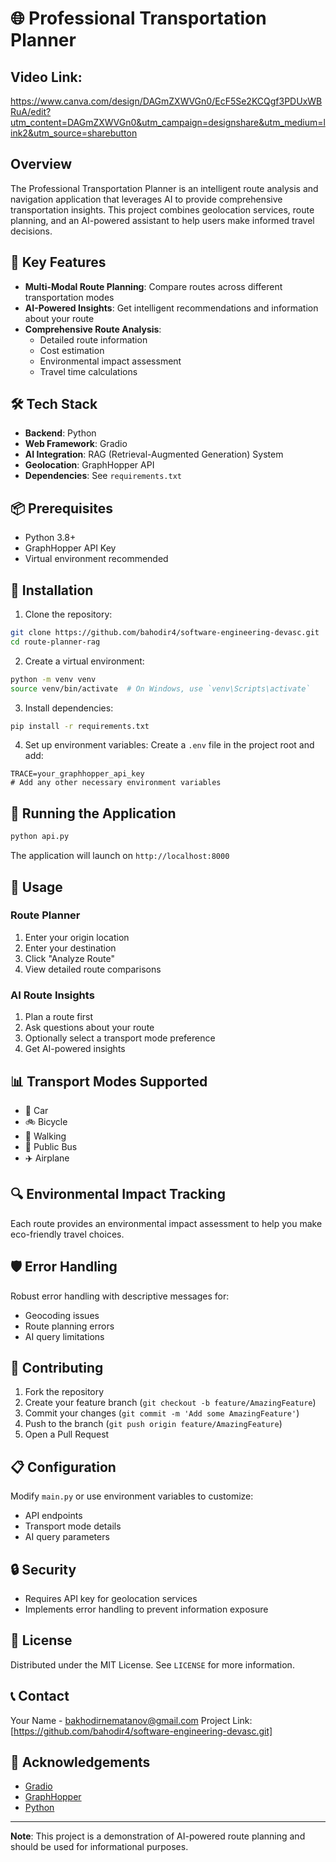# 🌐 Professional Transportation Planner

## Video Link:
https://www.canva.com/design/DAGmZXWVGn0/EcF5Se2KCQgf3PDUxWBRuA/edit?utm_content=DAGmZXWVGn0&utm_campaign=designshare&utm_medium=link2&utm_source=sharebutton

## Overview

The Professional Transportation Planner is an intelligent route analysis and navigation application that leverages AI to provide comprehensive transportation insights. This project combines geolocation services, route planning, and an AI-powered assistant to help users make informed travel decisions.

## 🚀 Key Features

- **Multi-Modal Route Planning**: Compare routes across different transportation modes
- **AI-Powered Insights**: Get intelligent recommendations and information about your route
- **Comprehensive Route Analysis**: 
  - Detailed route information
  - Cost estimation
  - Environmental impact assessment
  - Travel time calculations

## 🛠 Tech Stack

- **Backend**: Python
- **Web Framework**: Gradio
- **AI Integration**: RAG (Retrieval-Augmented Generation) System
- **Geolocation**: GraphHopper API
- **Dependencies**: See `requirements.txt`

## 📦 Prerequisites

- Python 3.8+
- GraphHopper API Key
- Virtual environment recommended

## 🔧 Installation

1. Clone the repository:
```bash
git clone https://github.com/bahodir4/software-engineering-devasc.git
cd route-planner-rag
```

2. Create a virtual environment:
```bash
python -m venv venv
source venv/bin/activate  # On Windows, use `venv\Scripts\activate`
```

3. Install dependencies:
```bash
pip install -r requirements.txt
```

4. Set up environment variables:
Create a `.env` file in the project root and add:
```
TRACE=your_graphhopper_api_key
# Add any other necessary environment variables
```

## 🚀 Running the Application

```bash
python api.py
```

The application will launch on `http://localhost:8000`

## 🤖 Usage

### Route Planner
1. Enter your origin location
2. Enter your destination
3. Click "Analyze Route"
4. View detailed route comparisons

### AI Route Insights
1. Plan a route first
2. Ask questions about your route
3. Optionally select a transport mode preference
4. Get AI-powered insights

## 📊 Transport Modes Supported

- 🚗 Car
- 🚲 Bicycle
- 🚶 Walking
- 🚌 Public Bus
- ✈️ Airplane

## 🔍 Environmental Impact Tracking

Each route provides an environmental impact assessment to help you make eco-friendly travel choices.

## 🛡 Error Handling

Robust error handling with descriptive messages for:
- Geocoding issues
- Route planning errors
- AI query limitations

## 🤝 Contributing

1. Fork the repository
2. Create your feature branch (`git checkout -b feature/AmazingFeature`)
3. Commit your changes (`git commit -m 'Add some AmazingFeature'`)
4. Push to the branch (`git push origin feature/AmazingFeature`)
5. Open a Pull Request

## 📋 Configuration

Modify `main.py` or use environment variables to customize:
- API endpoints
- Transport mode details
- AI query parameters

## 🔒 Security

- Requires API key for geolocation services
- Implements error handling to prevent information exposure

## 📜 License

Distributed under the MIT License. See `LICENSE` for more information.

## 📞 Contact

Your Name - bakhodirnematanov@gmail.com
Project Link: [https://github.com/bahodir4/software-engineering-devasc.git]
## 🙏 Acknowledgements

- [Gradio](https://www.gradio.app/)
- [GraphHopper](https://www.graphhopper.com/)
- [Python](https://www.python.org/)

---

**Note**: This project is a demonstration of AI-powered route planning and should be used for informational purposes.
